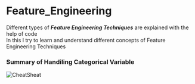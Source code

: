 # Feature_Engineering
Different types of ***Feature Engineering Techniques*** are explained with the help of code</br>
In this I try to learn and understand different concepts of Feature Engineering Techniques

### Summary of Handiling Categorical Variable

![CheatSheat](https://user-images.githubusercontent.com/54716931/148733088-d4961c7d-3051-47bf-a78f-76999f8ec1a2.png)
